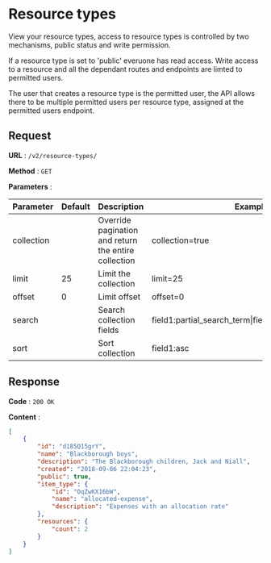 # Resource types

View your resource types, access to resource types is controlled by two mechanisms, public status and write permission.

If a resource type is set to 'public' everuone has read access. Write access to a resource and all the dependant routes and endpoints are limted to permitted users. 

The user that creates a resource type is the permitted user, the API allows there to be multiple permitted users per resource type, assigned at the permitted users endpoint.

## Request

**URL** : `/v2/resource-types/`

**Method** : `GET`

**Parameters** :

Parameter | Default | Description | Example
---|---|---|---
collection | | Override pagination and return the entire collection | collection=true
limit | 25 | Limit the collection | limit=25
offset | 0 | Limit offset | offset=0
search | | Search collection fields | field1:partial_search_term\|field2:partial_search_term
sort | | Sort collection | field1:asc|field2:desc


## Response

**Code** : `200 OK`

**Content** : 
```json
[
    {
        "id": "d185Q15grY",
        "name": "Blackborough boys",
        "description": "The Blackborough children, Jack and Niall",
        "created": "2018-09-06 22:04:23",
        "public": true,
        "item_type": {
            "id": "OqZwKX16bW",
            "name": "allocated-expense",
            "description": "Expenses with an allocation rate"
        },
        "resources": {
            "count": 2
        }
    }
]
```